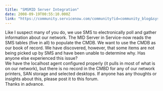 ```yaml
---
title: "SMSMID Server Integration"
date: 2008-09-19T00:55:10.000Z
link: "https://community.servicenow.com/community?id=community_blog&sys_id=0b5eeaaddbd0dbc01dcaf3231f96198b"
---
```

<p>Like I suspect many of you do, we use SMS to electronically poll and gather information about our network. The MID Server in Service-now reads the SMS tables (five in all) to populate the CMDB. We want to use the CMDB as our book of record. We have discovered, however, that some items are not being picked up by SMS and have been unable to determine why. Has anyone else experienced this issue?<br />We have the localhost agent configured properly (it pulls in most of what is on our network), but there is no record in the CMBD for any of our network printers, SAN storage and selected desktops. If anyone has any thoughts or insights about this, please post it to this forum.<br />Thanks in advance.</p>